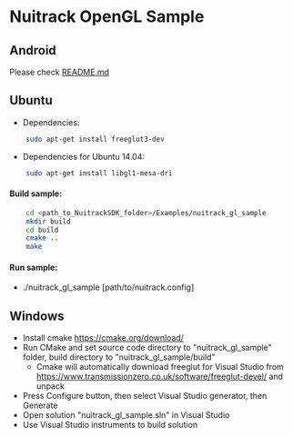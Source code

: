# Nuitrack OpenGL Sample

## Android
Please check [README.md](./android/README.md)

## Ubuntu
- Dependencies:
```bash
	sudo apt-get install freeglut3-dev
```
- Dependencies for Ubuntu 14.04:

```bash
	sudo apt-get install libgl1-mesa-dri
```

#### Build sample:

```bash
	cd <path_to_NuitrackSDK_folder>/Examples/nuitrack_gl_sample
	mkdir build
	cd build
	cmake ..
	make
```

#### Run sample:  
- ./nuitrack_gl_sample [path/to/nuitrack.config]

## Windows
- Install cmake https://cmake.org/download/
- Run CMake and set source code directory to "nuitrack_gl_sample" folder, build directory to "nuitrack_gl_sample/build"
  - Сmake will automatically download  freeglut for Visual Studio from https://www.transmissionzero.co.uk/software/freeglut-devel/ and unpack
- Press Configure button, then select Visual Studio generator, then Generate
- Open solution "nuitrack_gl_sample.sln" in Visual Studio 
- Use Visual Studio instruments to build solution

